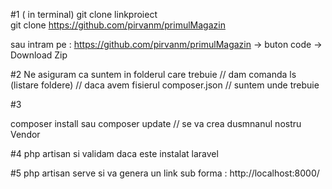 #1 ( in terminal)
git clone linkproiect  
git clone https://github.com/pirvanm/primulMagazin

sau intram pe : https://github.com/pirvanm/primulMagazin
-> buton code -> Download Zip

#2 Ne asiguram ca suntem in folderul care trebuie
// dam comanda ls (listare foldere)
// daca avem fisierul composer.json
// suntem unde trebuie

#3

composer install sau composer update
// se va crea dusmnanul nostru Vendor

#4 php artisan si validam daca este instalat laravel

#5 php artisan serve
si va genera un link sub forma :
http://localhost:8000/
